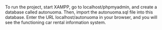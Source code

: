To run the project, start XAMPP, go to localhost/phpmyadmin, and create a database called autonuoma. 
Then, import the autonuoma.sql file into this database. 
Enter the URL localhost/autonuoma in your browser, and you will see the functioning car rental information system.
